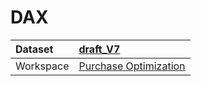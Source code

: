 



# DAX

|Dataset|[draft_V7](./../draft_V7.md)|
| :--- | :--- |
|Workspace|[Purchase Optimization](../../Workspaces/Purchase-Optimization.md)|
